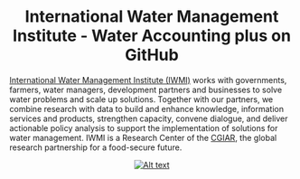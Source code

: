 <div align = "center">

# International Water Management Institute - Water Accounting plus on GitHub

</div>

<p> <a href="https://www.iwmi.cgiar.org/">International Water Management Institute (IWMI)</a> works with governments, farmers, water managers, development partners and businesses to solve water problems and scale up solutions. Together with our partners, we combine research with data to build and enhance knowledge, information services and products, strengthen capacity, convene dialogue, and deliver actionable policy analysis to support the implementation of solutions for water management. IWMI is a Research Center of the <a href="https://www.cgiar.org/">CGIAR</a>, the global research partnership for a food-secure future.</p>

<div align="center"> 

[![Alt text](/Figures/iwmi.jpg)](https://www.iwmi.cgiar.org)

</div>
